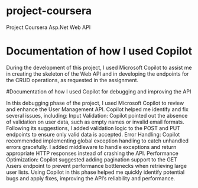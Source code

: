 # project-coursera
Project Coursera Asp.Net Web API  


# Documentation of how I used Copilot
During the development of this project, I used Microsoft Copilot to assist me in creating the skeleton of the Web API and in developing the endpoints for the CRUD operations, as requested in the assignment.

#Documentation of how I used Copilot for debugging and improving the API

In this debugging phase of the project, I used Microsoft Copilot to review and enhance the User Management API. Copilot helped me identify and fix several issues, including:
Input Validation: Copilot pointed out the absence of validation on user data, such as empty names or invalid email formats. Following its suggestions, I added validation logic to the POST and PUT endpoints to ensure only valid data is accepted.
Error Handling: Copilot recommended implementing global exception handling to catch unhandled errors gracefully. I added middleware to handle exceptions and return appropriate HTTP responses instead of crashing the API.
Performance Optimization: Copilot suggested adding pagination support to the GET /users endpoint to prevent performance bottlenecks when retrieving large user lists.
Using Copilot in this phase helped me quickly identify potential bugs and apply fixes, improving the API’s reliability and performance.